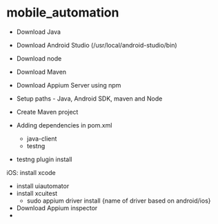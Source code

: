 # mobile_automation
- Download Java 
- Download Android Studio (/usr/local/android-studio/bin)
- Download node 
- Download Maven
- Download Appium Server using npm

- Setup paths - Java, Android SDK, maven and Node


- Create Maven project 
- Adding dependencies in pom.xml
	- java-client
	- testng
- testng plugin install

iOS: install xcode
- install uiautomator 
- install xcuitest 
	- sudo appium driver install {name of driver based on android/ios}
- Download Appium inspector
- 
